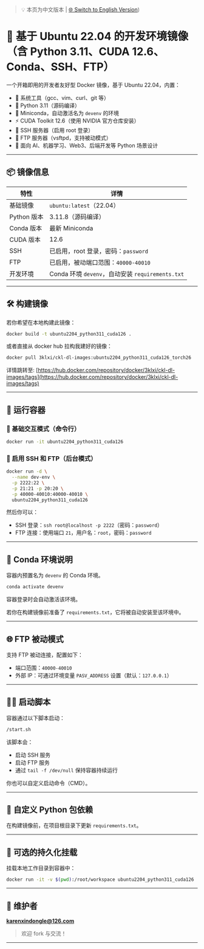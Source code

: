 > 💡 本页为中文版本 | [🌐 Switch to English Version](./README.en.md))

# 🚀 基于 Ubuntu 22.04 的开发环境镜像（含 Python 3.11、CUDA 12.6、Conda、SSH、FTP）

一个开箱即用的开发者友好型 Docker 镜像，基于 Ubuntu 22.04，内置：

* 🔧 系统工具（gcc、vim、curl、git 等）
* 🐍 Python 3.11（源码编译）
* 🧪 Miniconda，自动激活名为 `devenv` 的环境
* ⚡ CUDA Toolkit 12.6（使用 NVIDIA 官方仓库安装）
* 🔐 SSH 服务器（启用 root 登录）
* 📁 FTP 服务器（vsftpd，支持被动模式）
* 🚀 面向 AI、机器学习、Web3、后端开发等 Python 场景设计

---

## 📦 镜像信息

| 特性        | 详情                                        |
| --------- | ----------------------------------------- |
| 基础镜像      | `ubuntu:latest`（22.04）                    |
| Python 版本 | 3.11.8（源码编译）                              |
| Conda 版本  | 最新 Miniconda                              |
| CUDA 版本   | 12.6                                      |
| SSH       | 已启用，root 登录，密码：`password`                 |
| FTP       | 已启用，被动端口范围：`40000-40010`                  |
| 开发环境      | Conda 环境 `devenv`，自动安装 `requirements.txt` |

---

## 🛠 构建镜像

若你希望在本地构建此镜像：

```bash
docker build -t ubuntu2204_python311_cuda126 .
```
或者直接从 docker hub 拉构我建好的镜像：
```bash
docker pull 3klxi/ckl-dl-images:ubuntu2204_python311_cuda126_torch26
```
详情跳转至:
[https://hub.docker.com/repository/docker/3klxi/ckl-dl-images/tags](https://hub.docker.com/repository/docker/3klxi/ckl-dl-images/tags)

---

## 🚀 运行容器

### 🔧 基础交互模式（命令行）

```bash
docker run -it ubuntu2204_python311_cuda126
```

### 🔐 启用 SSH 和 FTP（后台模式）

```bash
docker run -d \
  --name dev-env \
  -p 2222:22 \
  -p 21:21 -p 20:20 \
  -p 40000-40010:40000-40010 \
  ubuntu2204_python311_cuda126
```

然后你可以：

* SSH 登录：`ssh root@localhost -p 2222`（密码：`password`）
* FTP 连接：使用端口 `21`，用户名：`root`，密码：`password`

---

## 🧪 Conda 环境说明

容器内预置名为 `devenv` 的 Conda 环境。

```bash
conda activate devenv
```

容器登录时会自动激活该环境。

若你在构建镜像前准备了 `requirements.txt`，它将被自动安装至该环境中。

---

## 🌐 FTP 被动模式

支持 FTP 被动连接，配置如下：

* 端口范围：`40000-40010`
* 外部 IP：可通过环境变量 `PASV_ADDRESS` 设置（默认：`127.0.0.1`）

---

## 🧙‍♂️ 启动脚本

容器通过以下脚本启动：

```bash
/start.sh
```

该脚本会：

* 启动 SSH 服务
* 启动 FTP 服务
* 通过 `tail -f /dev/null` 保持容器持续运行

你也可以自定义启动命令（CMD）。

---

## 📂 自定义 Python 包依赖

在构建镜像前，在项目根目录下更新 `requirements.txt`。

---

## 🧱 可选的持久化挂载

挂载本地工作目录到容器中：

```bash
docker run -it -v $(pwd):/root/workspace ubuntu2204_python311_cuda126
```

---

## 💬 维护者

**[karenxindongle@126.com](mailto:karenxindongle@126.com)**

> 欢迎 fork 与交流！

---
